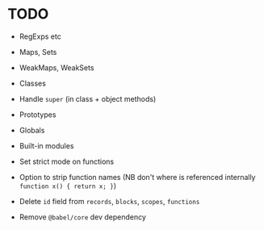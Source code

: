 # TODO

* RegExps etc
* Maps, Sets
* WeakMaps, WeakSets
* Classes
* Handle `super` (in class + object methods)
* Prototypes
* Globals
* Built-in modules
* Set strict mode on functions
* Option to strip function names (NB don't where is referenced internally `function x() { return x; }`)

* Delete `id` field from `records`, `blocks`, `scopes`, `functions`
* Remove `@babel/core` dev dependency
